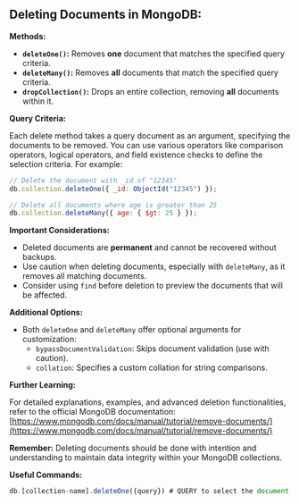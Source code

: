 ## Deleting Documents in MongoDB:
**Methods:**

* **`deleteOne()`:** Removes **one** document that matches the specified query criteria.
* **`deleteMany()`:** Removes **all** documents that match the specified query criteria.
* **`dropCollection()`:** Drops an entire collection, removing **all** documents within it.

**Query Criteria:**

Each delete method takes a query document as an argument, specifying the documents to be removed. You can use various operators like comparison operators, logical operators, and field existence checks to define the selection criteria. For example:

```javascript
// Delete the document with _id of "12345"
db.collection.deleteOne({ _id: ObjectId("12345") });

// Delete all documents where age is greater than 25
db.collection.deleteMany({ age: { $gt: 25 } });
```

**Important Considerations:**

* Deleted documents are **permanent** and cannot be recovered without backups.
* Use caution when deleting documents, especially with `deleteMany`, as it removes all matching documents.
* Consider using `find` before deletion to preview the documents that will be affected.

**Additional Options:**

* Both `deleteOne` and `deleteMany` offer optional arguments for customization:
    * `bypassDocumentValidation`: Skips document validation (use with caution).
    * `collation`: Specifies a custom collation for string comparisons.

**Further Learning:**

For detailed explanations, examples, and advanced deletion functionalities, refer to the official MongoDB documentation: [https://www.mongodb.com/docs/manual/tutorial/remove-documents/](https://www.mongodb.com/docs/manual/tutorial/remove-documents/)

**Remember:** Deleting documents should be done with intention and understanding to maintain data integrity within your MongoDB collections.

**Useful Commands:**
```javascript
db.[collection-name].deleteOne({query}) # QUERY to select the document that you want to delete
```